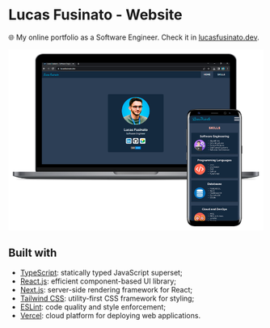 # Lucas Fusinato - Website

🌐 My online portfolio as a Software Engineer. Check it in [lucasfusinato.dev](https://lucasfusinato.dev).

![Lucas Fusinato Website Mockup](./docs/mockup.png)

## Built with

- [TypeScript](https://www.typescriptlang.org/): statically typed JavaScript superset;
- [React.js](https://react.dev/): efficient component-based UI library;
- [Next.js](https://nextjs.org/): server-side rendering framework for React;
- [Tailwind CSS](https://tailwindcss.com/): utility-first CSS framework for styling;
- [ESLint](https://eslint.org/): code quality and style enforcement;
- [Vercel](https://vercel.com/): cloud platform for deploying web applications.
